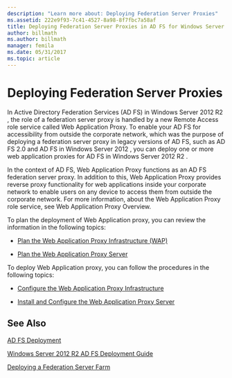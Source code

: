 ```yaml
---
description: "Learn more about: Deploying Federation Server Proxies"
ms.assetid: 222e9f93-7c41-4527-8a98-8f7fbc7a58af
title: Deploying Federation Server Proxies in AD FS for Windows Server 2012 R2
author: billmath
ms.author: billmath
manager: femila
ms.date: 05/31/2017
ms.topic: article
---
```


# Deploying Federation Server Proxies

In Active Directory Federation Services \(AD FS\) in  Windows Server 2012 R2 , the role of a federation server proxy is handled by a new Remote Access role service called Web Application Proxy. To enable your AD FS for accessibility from outside the corporate network, which was the purpose of deploying a federation server proxy in legacy versions of AD FS, such as AD FS 2.0 and AD FS in  Windows Server 2012 , you can deploy one or more web application proxies for AD FS in  Windows Server 2012 R2 .

In the context of AD FS, Web Application Proxy functions as an AD FS federation server proxy. In addition to this, Web Application Proxy provides reverse proxy functionality for web applications inside your corporate network to enable users on any device to access them from outside the corporate network. For more information, about the Web Application Proxy role service, see Web Application Proxy Overview.

To plan the deployment of Web Application proxy, you can review the information in the following topics:

-   [Plan the Web Application Proxy Infrastructure (WAP)](/previous-versions/orphan-topics/ws.11/dn383648(v=ws.11))

-   [Plan the Web Application Proxy Server](/previous-versions/orphan-topics/ws.11/dn383647(v=ws.11))

To deploy Web Application proxy, you can follow the procedures in the following topics:

-   [Configure the Web Application Proxy Infrastructure](/previous-versions/windows/it-pro/windows-server-2012-R2-and-2012/dn383644(v=ws.11))

-   [Install and Configure the Web Application Proxy Server](/previous-versions/windows/it-pro/windows-server-2012-R2-and-2012/dn383662(v=ws.11))


## See Also

[AD FS Deployment](../../ad-fs/AD-FS-Deployment.md)

[Windows Server 2012 R2 AD FS Deployment Guide](../../ad-fs/deployment/Windows-Server-2012-R2-AD-FS-Deployment-Guide.md)

[Deploying a Federation Server Farm](../../ad-fs/deployment/Deploying-a-Federation-Server-Farm.md)

